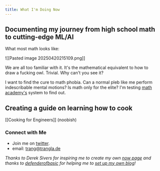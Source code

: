 ```yaml
---
title: What I'm Doing Now
---
```

## Documenting my journey from high school math to cutting-edge ML/AI

What most math looks like:

![[Pasted image 20250420215109.png]]

We are all too familiar with it. It's the mathematical equivalent to how to draw a fucking owl. Trivial. Why can't you see it?

I want to find the cure to math phobia. Can a normal pleb like me perform indescribable mental motions? Is math only for the elite? I'm testing [math academy's](https://www.mathacademy.com/) system to find out.

## Creating a guide on learning how to cook

[[Cooking for Engineers]] (noobish)

### Connect with Me
- Join me on [twitter](https://x.com/trangquest).
- email: trang@trangla.de


*Thanks to Derek Sivers for inspiring me to create my own [now page](https://nownownow.com/about) and thanks to [defenderofbasic](https://x.com/DefenderOfBasic) for helping me to [set up my own blog](https://github.com/DefenderOfBasic/obsidian-quartz-template)!*